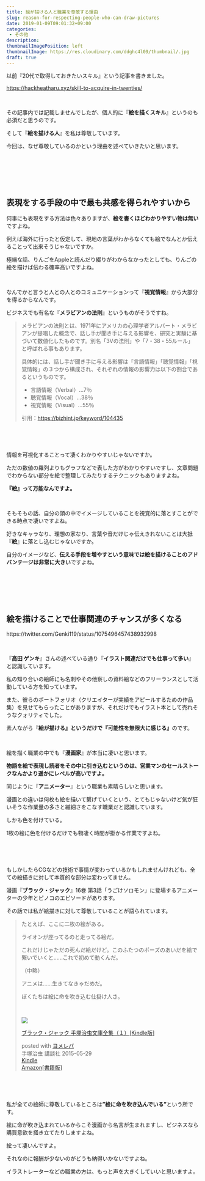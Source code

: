 ```yaml
---
title: 絵が描ける人と職業を尊敬する理由
slug: reason-for-respecting-people-who-can-draw-pictures
date: 2019-01-09T09:01:32+09:00
categories: 
 - その他
description: 
thumbnailImagePosition: left
thumbnailImage: https://res.cloudinary.com/ddghc4l09/thumbnail/.jpg
draft: true
---
```


<!--more-->

以前『20代で取得しておきたいスキル』という記事を書きました。

https://hackheatharu.xyz/skill-to-acquire-in-twenties/

&nbsp;

その記事内では記載しませんでしたが、個人的に『<strong>絵を描くスキル</strong>』というのも必須だと思うのです。

そして『<strong>絵を描ける人</strong>』を私は尊敬しています。

今回は、なぜ尊敬しているのかという理由を述べていきたいと思います。

&nbsp;

&nbsp;

&nbsp;
<h2>表現をする手段の中で最も共感を得られやすいから</h2>
何事にも表現をする方法は色々ありますが、<strong>絵を書くほどわかりやすい物は無い</strong>ですよね。

例えば海外に行ったと仮定して、現地の言葉がわからなくても絵でなんとか伝えることって出来そうじゃないですか。

極端な話、りんごをAppleと読んだり綴りがわからなかったとしても、りんごの絵を描けば伝わる確率高いですよね。

&nbsp;

なんでかと言うと人との人とのコミュニケーションって『<strong>視覚情報</strong>』から大部分を得るからなんです。

ビジネスでも有名な『<strong>メラビアンの法則</strong>』というものがそうですね。
<blockquote>メラビアンの法則とは、1971年にアメリカの心理学者アルバート・メラビアンが提唱した概念で、話し手が聞き手に与える影響を、研究と実験に基づいて数値化したものです。別名「3Vの法則」や「7・38・55ルール」と呼ばれる事もあります。

具体的には、話し手が聞き手に与える影響は「言語情報」「聴覚情報」「視覚情報」の３つから構成され、それぞれの情報の影響力は以下の割合であるというものです。
<ul>
 	<li id="summary">言語情報（Verbal）…7％</li>
 	<li id="summary">聴覚情報（Vocal）…38％</li>
 	<li id="summary">視覚情報（Visual）…55％</li>
</ul>
引用：<a href="https://bizhint.jp/keyword/104435">https://bizhint.jp/keyword/104435</a></blockquote>
&nbsp;

&nbsp;

情報を可視化することって凄くわかりやすいじゃないですか。

ただの数値の羅列よりもグラフなどで表した方がわかりやすいですし、文章問題でわからない部分を絵で整理してみたりするテクニックもありますよね。

<strong>『絵』って万能なんですよ。</strong>

&nbsp;

そもそもの話、自分の頭の中でイメージしていることを視覚的に落とすことができる時点で凄いですよね。

好きなキャラなり、理想の家なり、言葉や音だけじゃ伝えきれないことは大抵『<strong>絵</strong>』に落とし込むじゃないですか。

自分のイメージなど、<strong>伝える手段を増やすという意味では絵を描けることのアドバンテージは非常に大きい</strong>ですよね。

&nbsp;

&nbsp;

&nbsp;
<h2>絵を描けることで仕事関連のチャンスが多くなる</h2>
https://twitter.com/Genki119/status/1075496457438932998

&nbsp;

『<strong>高田 ゲンキ</strong>』さんの述べている通り『<strong>イラスト関連だけでも仕事って多い</strong>』と認識しています。

私の知り合いの絵師にも名刺やその他察しの資料絵などのフリーランスとして活動している方を知っています。

また、彼らのポートフォリオ（クリエイターが実績をアピールするための作品集）を見せてもらったことがありますが、それだけでもイラスト本として売れそうなクォリティでした。

素人ながら『<strong>絵が描ける』というだけで『可能性を無限大に感じる』</strong>のです。

&nbsp;

絵を描く職業の中でも『<strong>漫画家</strong>』が本当に凄いと思います。

<strong>物語を絵で表現し読者をその中に引き込むというのは、営業マンのセールストークなんかより遥かにレベルが高いですよ。</strong>

同じように『<strong>アニメーター</strong>』という職業も素晴らしいと思います。

漫画との違いは何枚も絵を描いて繋げていくという、とてもじゃないけど気が狂いそうな作業量の多さと繊細さをこなす職業だと認識しています。

しかも色を付けている。

1枚の絵に色を付けるだけでも物凄く時間が掛かる作業ですよね。

&nbsp;

&nbsp;

もしかしたらCGなどの技術で事情が変わっているかもしれませんけれども、全ての絵描きに対して本質的な部分は変わってません。

漫画『<strong>ブラック・ジャック</strong>』16巻 第3話「うごけソロモン」に登場するアニメーターの少年とピノコのエピソードがあります。

その話では私が絵描きに対して尊敬していることが語られています。
<blockquote>たとえば、ここに二枚の絵がある。

ライオンが座ってるのと走ってる絵だ。

これだけじゃただの死んだ絵だけど。このふたつのポーズのあいだを絵で繋いでいくと……これで初めて動くんだ。

（中略）

アニメは……生きてなきゃだめだ。

ぼくたちは絵に命を吹き込む仕掛け人さ。

&nbsp;
<div class="cstmreba">
<div class="booklink-box">
<div class="booklink-image"><a href="https://www.amazon.co.jp/exec/obidos/asin/B00XPFVMJA/25haruhiro03-22/" target="_blank" rel="noopener"><img style="border: none;" src="https://images-fe.ssl-images-amazon.com/images/I/51cIWS26W6L._SL160_.jpg" /></a></div>
<div class="booklink-info">
<div class="booklink-name">

<a href="https://www.amazon.co.jp/exec/obidos/asin/B00XPFVMJA/25haruhiro03-22/" target="_blank" rel="noopener">ブラック・ジャック 手塚治虫文庫全集（１）[Kindle版]</a>
<div class="booklink-powered-date">posted with <a href="https://yomereba.com" target="_blank" rel="nofollow noopener">ヨメレバ</a></div>
</div>
<div class="booklink-detail">手塚治虫 講談社 2015-05-29</div>
<div class="booklink-link2">
<div class="shoplinkkindle"><a href="https://www.amazon.co.jp/exec/obidos/ASIN/B00XPFVMJA/25haruhiro03-22/" target="_blank" rel="noopener">Kindle</a></div>
<div class="shoplinkamazon"><a href="https://www.amazon.co.jp/exec/obidos/ASIN/4063737586/25haruhiro03-22/" target="_blank" rel="noopener">Amazon[書籍版]</a></div>
</div>
</div>
<div class="booklink-footer"></div>
</div>
</div></blockquote>
&nbsp;

&nbsp;

私が全ての絵師に尊敬しているところは<strong>”絵に命を吹き込んでいる”</strong>という所です。

絵に命が吹き込まれているからこそ漫画から名言が生まれますし、ビジネスなら購買意欲を掻き立てたりしますよね。

絵って凄いんですよ。

それなのに報酬が少ないのがどうも納得いかないですよね。

イラストレーターなどの職業の方は、もっと声を大きくしていいと思いますよ。
